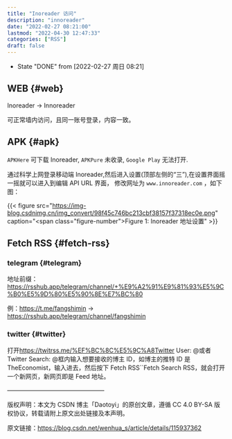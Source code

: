 ```yaml
---
title: "Inoreader 访问"
description: "innoreader"
date: "2022-02-27 08:21:00"
lastmod: "2022-04-30 12:47:33"
categories: ["RSS"]
draft: false
---
```


-   State "DONE"       from              <span class="timestamp-wrapper"><span class="timestamp">[2022-02-27 周日 08:21]</span></span>


## WEB {#web}

Inoreader -&gt; Innoreader

可正常墙内访问，且同一账号登录，内容一致。


## APK {#apk}

`APKHere` 可下载 Inoreader, `APKPure` 未收录, `Google Play` 无法打开.

通过科学上网登录移动端 Inoreader,然后进入设置(顶部左侧的“三”),在设置界面摇一摇就可以进入到编辑 API URL 界面， 修改网址为 `www.innoreader.com` ，如下图：

{{< figure src="https://img-blog.csdnimg.cn/img_convert/98f45c746bc213cbf38157f37318ec0e.png" caption="<span class=\"figure-number\">Figure 1: </span>Inoreader 地址设置" >}}


## Fetch RSS {#fetch-rss}


### telegram {#telegram}

地址前缀：<https://rsshub.app/telegram/channel/+%E9%A2%91%E9%81%93%E5%9C%B0%E5%9D%80%E5%90%8E%E7%BC%80>

例：<https://t.me/fangshimin> -&gt; <https://rsshub.app/telegram/channel/fangshimin>


### twitter {#twitter}

打开<https://twitrss.me/%EF%BC%8C%E5%9C%A8Twitter> User: @或者 Twitter Search: @框内输入想要接收的博主 ID，如博主的推特 ID 是 TheEconomist，输入进去，然后按下 Fetch RSS\`\`Fetch Search RSS，就会打开一个新网页，新网页即是 Feed 地址。

————————————————

版权声明：本文为 CSDN 博主「Daotoyi」的原创文章，遵循 CC 4.0 BY-SA 版权协议，转载请附上原文出处链接及本声明。

原文链接：<https://blog.csdn.net/wenhua_s/article/details/115937362>